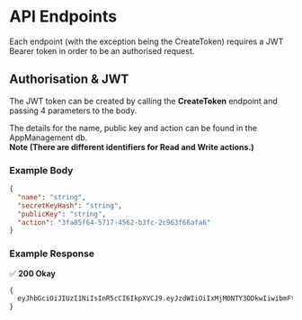 # API Endpoints
Each endpoint (with the exception being the CreateToken) requires a JWT Bearer token in order to be an authorised request.

## Authorisation & JWT
The JWT token can be created by calling the **CreateToken** endpoint and passing 4 parameters to the body.

The details for the name, public key and action can be found in the AppManagement db.\
**Note (There are different identifiers for Read and Write actions.)**

### Example Body
```json
{
  "name": "string",
  "secretKeyHash": "string",
  "publicKey": "string",
  "action": "3fa85f64-5717-4562-b3fc-2c963f66afa6"
}
```
### Example Response

✅ **200 Okay**
```diff
{
  eyJhbGciOiJIUzI1NiIsInR5cCI6IkpXVCJ9.eyJzdWIiOiIxMjM0NTY3ODkwIiwibmFtZSI6IkpvaG4gRG9lIiwiaWF0IjoxNTE2MjM5MDIyfQ.nXr32i0IbYSD7V3EKhyA1eA3_Lz28POavdBiPP0xKg8
}
```
